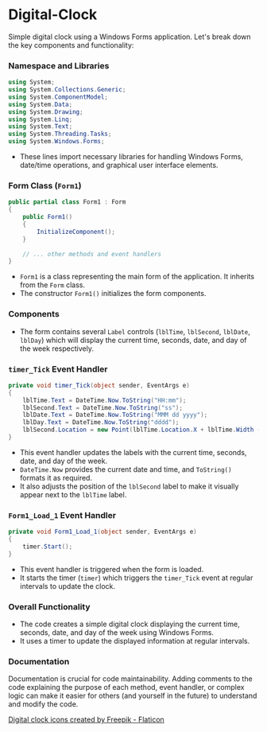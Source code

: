 # Digital-Clock
Simple digital clock using a Windows Forms application. Let's break down the key components and functionality:

### Namespace and Libraries
```csharp
using System;
using System.Collections.Generic;
using System.ComponentModel;
using System.Data;
using System.Drawing;
using System.Linq;
using System.Text;
using System.Threading.Tasks;
using System.Windows.Forms;
```
- These lines import necessary libraries for handling Windows Forms, date/time operations, and graphical user interface elements.

### Form Class (`Form1`)
```csharp
public partial class Form1 : Form
{
    public Form1()
    {
        InitializeComponent();
    }
    
    // ... other methods and event handlers
}
```
- `Form1` is a class representing the main form of the application. It inherits from the `Form` class.
- The constructor `Form1()` initializes the form components.

### Components
- The form contains several `Label` controls (`lblTime`, `lblSecond`, `lblDate`, `lblDay`) which will display the current time, seconds, date, and day of the week respectively.

### `timer_Tick` Event Handler
```csharp
private void timer_Tick(object sender, EventArgs e)
{
    lblTime.Text = DateTime.Now.ToString("HH:mm");
    lblSecond.Text = DateTime.Now.ToString("ss");
    lblDate.Text = DateTime.Now.ToString("MMM dd yyyy");
    lblDay.Text = DateTime.Now.ToString("dddd");
    lblSecond.Location = new Point(lblTime.Location.X + lblTime.Width - 5, lblSecond.Location.Y);
}
```
- This event handler updates the labels with the current time, seconds, date, and day of the week.
- `DateTime.Now` provides the current date and time, and `ToString()` formats it as required.
- It also adjusts the position of the `lblSecond` label to make it visually appear next to the `lblTime` label.

### `Form1_Load_1` Event Handler
```csharp
private void Form1_Load_1(object sender, EventArgs e)
{
    timer.Start();
}
```
- This event handler is triggered when the form is loaded.
- It starts the timer (`timer`) which triggers the `timer_Tick` event at regular intervals to update the clock.

### Overall Functionality
- The code creates a simple digital clock displaying the current time, seconds, date, and day of the week using Windows Forms.
- It uses a timer to update the displayed information at regular intervals.

### Documentation
Documentation is crucial for code maintainability. Adding comments to the code explaining the purpose of each method, event handler, or complex logic can make it easier for others (and yourself in the future) to understand and modify the code.


<a href="https://www.flaticon.com/free-icons/digital-clock" title="digital clock icons">Digital clock icons created by Freepik - Flaticon</a>
